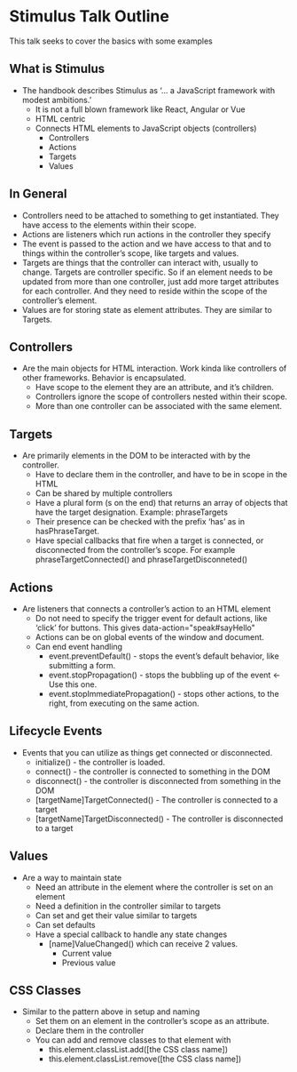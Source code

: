 # Stimulus Talk Outline

This talk seeks to cover the basics with some examples

## What is Stimulus
* The handbook describes Stimulus as ‘... a JavaScript framework with modest ambitions.’ 
  * It is not a full blown framework like React, Angular or Vue
  * HTML centric
  * Connects HTML elements to JavaScript objects (controllers)
    * Controllers
    * Actions
    * Targets
    * Values

## In General
* Controllers need to be attached to something to get instantiated. They have access to the elements within their scope.
* Actions are listeners which run actions in the controller they specify
* The event is passed to the action and we have access to that and to things within the controller’s scope, like targets and values.
* Targets are things that the controller can interact with, usually to change. Targets are controller specific. So if an element needs to be updated from more than one controller, just add more target attributes for each controller. And they need to reside within the scope of the controller’s element.
* Values are for storing state as element attributes. They are similar to Targets.

## Controllers
* Are the main objects for HTML interaction. Work kinda like controllers of other frameworks. Behavior is encapsulated.
  * Have scope to the element they are an attribute, and it’s children.
  * Controllers ignore the scope of controllers nested within their scope.
  * More than one controller can be associated with the same element.

## Targets
* Are primarily elements in the DOM to be interacted with by the controller.
  * Have to declare them in the controller, and have to be in scope in the HTML
  * Can be shared by multiple controllers
  * Have a plural form (s on the end) that returns an array of objects that have the target designation. Example: phraseTargets
  * Their presence can be checked with the prefix ‘has’ as in hasPhraseTarget.
  * Have special callbacks that fire when a target is connected, or disconnected from the controller’s scope. For example phraseTargetConnected() and phraseTargetDisconneted()

## Actions
* Are listeners that connects a controller’s action to an HTML element
  * Do not need to specify the trigger event for default actions, like ‘click’ for buttons. This gives data-action="speak#sayHello"
  * Actions can be on global events of the window and document.
  * Can end event handling 
    * event.preventDefault() - stops the event’s default behavior, like submitting a form.
    * event.stopPropagation() - stops the bubbling up of the event <- Use this one.
    * event.stopImmediatePropagation() - stops other actions, to the right, from executing on the same action.

## Lifecycle Events
* Events that you can utilize as things get connected or disconnected.
  * initialize() - the controller is loaded.
  * connect() - the controller is connected to something in the DOM
  * disconnect() - the controller is disconnected from something in the DOM
  * \[targetName\]TargetConnected() - The controller is connected to a target
  * \[targetName\]TargetDisconnected() - The controller is disconnected to a target

## Values
* Are a way to maintain state
  * Need an attribute in the element where the controller is set on an element
  * Need a definition in the controller similar to targets
  * Can set and get their value similar to targets
  * Can set defaults
  * Have a special callback to handle any state changes
    * \[name\]ValueChanged() which can receive 2 values.
      * Current value
      * Previous value

## CSS Classes
* Similar to the pattern above in setup and naming
  * Set them on an element in the controller’s scope as an attribute.
  * Declare them in the controller
  * You can add and remove classes to that element with
    * this.element.classList.add([the CSS class name])
    * this.element.classList.remove([the CSS class name])

